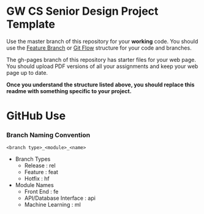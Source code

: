 # GW CS Senior Design Project Template

Use the master branch of this repository for your **working** code.  You should use the [Feature Branch](https://www.atlassian.com/git/tutorials/comparing-workflows/feature-branch-workflow) or [Git Flow](https://www.atlassian.com/git/tutorials/comparing-workflows/gitflow-workflow) structure for your code and branches.

The gh-pages branch of this repository has starter files for your web page. You should upload PDF versions of all your assignments and keep your web page up to date.

**Once you understand the structure listed above, you should replace this readme with something specific to your project.**

# GitHub Use
### Branch Naming Convention
```
<branch type>_<module>_<name>
```
- Branch Types
    - Release : rel
    - Feature : feat
    - Hotfix : hf
- Module Names
    - Front End : fe
    - API/Database Interface : api
    - Machine Learning : ml

